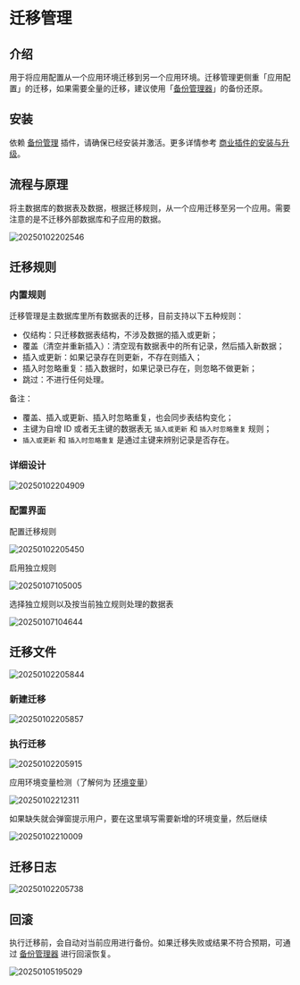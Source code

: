 # 迁移管理

<PluginInfo licenseBundled="true" name="migration-manager"></PluginInfo>

## 介绍

用于将应用配置从一个应用环境迁移到另一个应用环境。迁移管理更侧重「应用配置」的迁移，如果需要全量的迁移，建议使用「[备份管理器](/handbook/backups)」的备份还原。

## 安装

依赖 [备份管理](/handbook/backups) 插件，请确保已经安装并激活。更多详情参考 [商业插件的安装与升级](/welcome/getting-started/plugin)。

## 流程与原理

将主数据库的数据表及数据，根据迁移规则，从一个应用迁移至另一个应用。需要注意的是不迁移外部数据库和子应用的数据。

![20250102202546](https://static-docs.nocobase.com/20250102202546.png)

## 迁移规则

### 内置规则

迁移管理是主数据库里所有数据表的迁移，目前支持以下五种规则：

- 仅结构：只迁移数据表结构，不涉及数据的插入或更新；
- 覆盖（清空并重新插入）：清空现有数据表中的所有记录，然后插入新数据；
- 插入或更新：如果记录存在则更新，不存在则插入；
- 插入时忽略重复：插入数据时，如果记录已存在，则忽略不做更新；
- 跳过：不进行任何处理。

备注：

- 覆盖、插入或更新、插入时忽略重复，也会同步表结构变化；
- 主键为自增 ID 或者无主键的数据表无 `插入或更新` 和 `插入时忽略重复` 规则；
- `插入或更新` 和 `插入时忽略重复` 是通过主键来辨别记录是否存在。

### 详细设计

![20250102204909](https://static-docs.nocobase.com/20250102204909.png)

### 配置界面

配置迁移规则

![20250102205450](https://static-docs.nocobase.com/20250102205450.png)

启用独立规则

![20250107105005](https://static-docs.nocobase.com/20250107105005.png)

选择独立规则以及按当前独立规则处理的数据表

![20250107104644](https://static-docs.nocobase.com/20250107104644.png)

## 迁移文件

![20250102205844](https://static-docs.nocobase.com/20250102205844.png)

### 新建迁移

![20250102205857](https://static-docs.nocobase.com/20250102205857.png)

### 执行迁移

![20250102205915](https://static-docs.nocobase.com/20250102205915.png)

应用环境变量检测（了解何为 [环境变量](/handbook/environment-variables)）

![20250102212311](https://static-docs.nocobase.com/20250102212311.png)

如果缺失就会弹窗提示用户，要在这里填写需要新增的环境变量，然后继续

![20250102210009](https://static-docs.nocobase.com/20250102210009.png)

## 迁移日志

![20250102205738](https://static-docs.nocobase.com/20250102205738.png)

## 回滚

执行迁移前，会自动对当前应用进行备份。如果迁移失败或结果不符合预期，可通过 [备份管理器](/handbook/backups) 进行回滚恢复。

![20250105195029](https://static-docs.nocobase.com/20250105195029.png)
